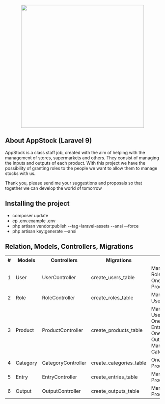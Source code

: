 <p align="center"><a href="https://laravel.com" target="_blank"><img src="https://raw.githubusercontent.com/laravel/art/master/logo-lockup/5%20SVG/2%20CMYK/1%20Full%20Color/laravel-logolockup-cmyk-red.svg" width="400"></a></p>

## About AppStock (Laravel 9)
AppStock is a class staff job, created with the aim of helping with the management of stores, supermarkets and others. They consist of managing the inputs and outputs of each product. With this project we have the possibility of granting roles to the people we want to allow them to manage stocks with us.

Thank you, please send me your suggestions and proposals so that together we can develop the world of tomorrow

## Installing the project
* composer update
* cp .env.example .env
* php artisan vendor:publish --tag=laravel-assets --ansi --force
* php artisan key:generate --ansi

## Relation, Models, Controllers, Migrations
<table align="center">
    <tr>
        <th>#</th>
        <th>Models</th>
        <th>Controllers</th>
        <th>Migrations</th>
        <th>Relation</th>
    </tr>
    <tr>
        <td>1</td>
        <td>User</td>
        <td>UserController</td>
        <td>create_users_table</td>
        <td>ManyToMany(User, Role), OneToMany(User, Product)</td>
    </tr>
    <tr>
        <td>2</td>
        <td>Role</td>
        <td>RoleController</td>
        <td>create_roles_table</td>
        <td>ManyToMany(Role, User)</td>
    </tr>
    <tr>
        <td>3</td>
        <td>Product</td>
        <td>ProductController</td>
        <td>create_products_table</td>
        <td>ManyToOne(Product, User), OneToMany(Product, Entry), OneToMany(Product, Output), ManyToOne(Product, Category)</td>
    </tr>
    <tr>
        <td>4</td>
        <td>Category</td>
        <td>CategoryController</td>
        <td>create_categories_table</td>
        <td>OneToMany(Category, Product)</td>
    </tr>
    <tr>
        <td>5</td>
        <td>Entry</td>
        <td>EntryController</td>
        <td>create_entries_table</td>
        <td>ManyToOne(Entry, Product)</td>
    </tr>
    <tr>
        <td>6</td>
        <td>Output</td>
        <td>OutputController</td>
        <td>create_outputs_table</td>
        <td>ManyToOne(Output, Product)</td>
    </tr>
</table>
